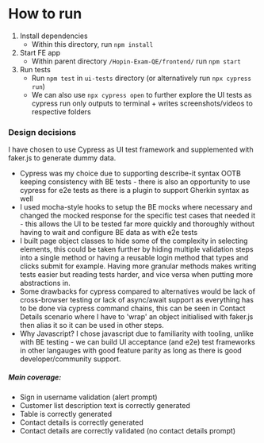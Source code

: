 # How to run
1. Install dependencies
    * Within this directory, run `npm install`
2. Start FE app
    * Within parent directory `/Hopin-Exam-QE/frontend/` run `npm start`
3. Run tests
    * Run `npm test` in `ui-tests` directory (or alternatively run `npx cypress run`)
    * We can also use `npx cypress open` to further explore the UI tests as cypress run only outputs to terminal + writes screenshots/videos to respective folders

### Design decisions
I have chosen to use Cypress as UI test framework and supplemented with faker.js to generate dummy data.

* Cypress was my choice due to supporting describe-it syntax OOTB keeping consistency with BE tests - there is also an opportunity to use cypress for e2e tests as there is a plugin to support Gherkin syntax as well
* I used mocha-style hooks to setup the BE mocks where necessary and changed the mocked response for the specific test cases that needed it - this allows the UI to be tested far more quickly and thoroughly without having to wait and configure BE data as with e2e tests
* I built page object classes to hide some of the complexity in selecting elements, this could be taken further by hiding multiple validation steps into a single method or having a reusable login method that types and clicks submit for example. Having more granular methods makes writing tests easier but reading tests harder, and vice versa when putting more abstractions in.
* Some drawbacks for cypress compared to alternatives would be lack of cross-browser testing or lack of async/await support as everything has to be done via cypress command chains, this can be seen in Contact Details scenario where I have to 'wrap' an object initialised with faker.js then alias it so it can be used in other steps. 
* Why Javascript? I chose javascript due to familiarity with tooling, unlike with BE testing - we can build UI acceptance (and e2e) test frameworks in other langauges with good feature parity as long as there is good developer/community support.

##### Main coverage:
* Sign in username validation (alert prompt)
* Customer list description text is correctly generated
* Table is correctly generated 
* Contact details is correctly generated
* Contact details are correctly validated (no contact details prompt)
